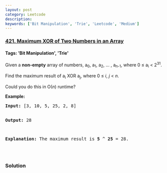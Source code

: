 ```yaml
---
layout: post
category: Leetcode
description: 
keywords: ['Bit Manipulation', 'Trie', 'Leetcode', 'Medium']
---
```

### [421. Maximum XOR of Two Numbers in an Array](https://leetcode.com/problems/maximum-xor-of-two-numbers-in-an-array)

#### Tags: 'Bit Manipulation', 'Trie'

<div class="content__u3I1 question-content__JfgR"><div><p>Given a <b>non-empty</b> array of numbers, a<sub>0</sub>, a<sub>1</sub>, a<sub>2</sub>, … , a<sub>n-1</sub>, where 0 ≤ a<sub>i</sub> &lt; 2<sup>31</sup>.</p>
<p>Find the maximum result of a<sub>i</sub> XOR a<sub>j</sub>, where 0 ≤ <i>i</i>, <i>j</i> &lt; <i>n</i>.</p>
<p>Could you do this in O(<i>n</i>) runtime?</p>
<p><b>Example:</b></p>
<pre><b>Input:</b> [3, 10, 5, 25, 2, 8]

<b>Output:</b> 28

<b>Explanation:</b> The maximum result is <b>5</b> ^ <b>25</b> = 28.
</pre>
<p> </p>
</div></div>

### Solution

